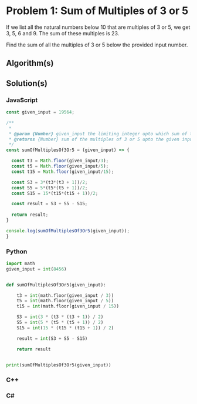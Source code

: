 # Problem 1: Sum of Multiples of 3 or 5

If we list all the natural numbers below 10 that are multiples of 3 or 5, we get 3, 5, 6 and 9. The sum of these multiples is 23.

Find the sum of all the multiples of 3 or 5 below the provided input number.

## Algorithm(s)

## Solution(s)

### JavaScript
```javascript
const given_input = 19564;

/**
 * 
 * @param {Number} given_input the limiting integer upto which sum of the multiples of 3 or 5 is to be calculated
 * @returns {Number} sum of the multiples of 3 or 5 upto the given input
 */
const sumOfMultiplesOf3Or5 = (given_input) => {

  const t3 = Math.floor(given_input/3);
  const t5 = Math.floor(given_input/5);
  const t15 = Math.floor(given_input/15);

  const S3 = 3*(t3*(t3 + 1))/2;
  const S5 = 5*(t5*(t5 + 1))/2;
  const S15 = 15*(t15*(t15 + 1))/2;

  const result = S3 + S5 - S15;
  
  return result;
}

console.log(sumOfMultiplesOf3Or5(given_input));
}
```
### Python
```python
import math
given_input = int(8456)


def sumOfMultiplesOf3Or5(given_input):

    t3 = int(math.floor(given_input / 3))
    t5 = int(math.floor(given_input / 5))
    t15 = int(math.floor(given_input / 15))

    S3 = int(3 * (t3 * (t3 + 1)) / 2)
    S5 = int(5 * (t5 * (t5 + 1)) / 2)
    S15 = int(15 * (t15 * (t15 + 1)) / 2)

    result = int(S3 + S5 - S15)

    return result


print(sumOfMultiplesOf3Or5(given_input))
```
### C++
### C#
